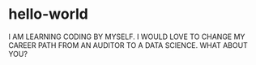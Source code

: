 # hello-world
I AM LEARNING CODING BY MYSELF. 
I WOULD LOVE TO CHANGE MY CAREER PATH FROM AN AUDITOR TO A DATA SCIENCE.
WHAT ABOUT YOU?
